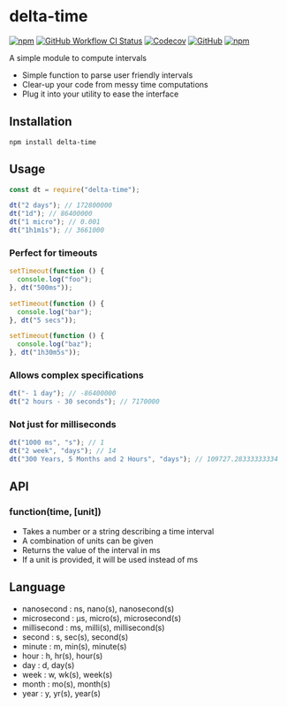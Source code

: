 # delta-time

[![npm](https://img.shields.io/npm/v/delta-time.svg?logo=npm&style=flat-square)](https://www.npmjs.com/package/delta-time)
[![GitHub Workflow CI Status](https://img.shields.io/github/workflow/status/repraze-org/delta-time/CI?logo=github&style=flat-square)](https://github.com/repraze-org/delta-time/actions?query=workflow%3ACI)
[![Codecov](https://img.shields.io/codecov/c/github/repraze-org/delta-time.svg?logo=codecov&style=flat-square)](https://codecov.io/gh/repraze-org/delta-time)
[![GitHub](https://img.shields.io/github/license/repraze-org/delta-time.svg?logo=github&style=flat-square)](https://github.com/repraze-org/delta-time)
[![npm](https://img.shields.io/npm/dm/delta-time.svg?logo=npm&style=flat-square)](https://www.npmjs.com/package/delta-time)

A simple module to compute intervals

- Simple function to parse user friendly intervals
- Clear-up your code from messy time computations
- Plug it into your utility to ease the interface

## Installation

    npm install delta-time

## Usage

```javascript
const dt = require("delta-time");

dt("2 days"); // 172800000
dt("1d"); // 86400000
dt("1 micro"); // 0.001
dt("1h1m1s"); // 3661000
```

### Perfect for timeouts

```javascript
setTimeout(function () {
  console.log("foo");
}, dt("500ms"));

setTimeout(function () {
  console.log("bar");
}, dt("5 secs"));

setTimeout(function () {
  console.log("baz");
}, dt("1h30m5s"));
```

### Allows complex specifications

```javascript
dt("- 1 day"); // -86400000
dt("2 hours - 30 seconds"); // 7170000
```

### Not just for milliseconds

```javascript
dt("1000 ms", "s"); // 1
dt("2 week", "days"); // 14
dt("300 Years, 5 Months and 2 Hours", "days"); // 109727.28333333334
```

## API

### function(time, [unit])

- Takes a number or a string describing a time interval
- A combination of units can be given
- Returns the value of the interval in ms
- If a unit is provided, it will be used instead of ms

## Language

- nanosecond : ns, nano(s), nanosecond(s)
- microsecond : μs, micro(s), microsecond(s)
- millisecond : ms, milli(s), millisecond(s)
- second : s, sec(s), second(s)
- minute : m, min(s), minute(s)
- hour : h, hr(s), hour(s)
- day : d, day(s)
- week : w, wk(s), week(s)
- month : mo(s), month(s)
- year : y, yr(s), year(s)
